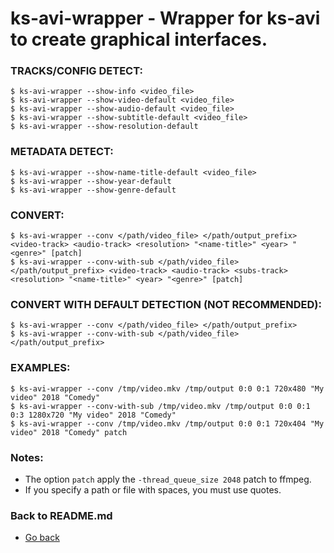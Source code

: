 ks-avi-wrapper - Wrapper for ks-avi to create graphical interfaces.
===================================================================

### TRACKS/CONFIG DETECT:

```shell
$ ks-avi-wrapper --show-info <video_file>
$ ks-avi-wrapper --show-video-default <video_file>
$ ks-avi-wrapper --show-audio-default <video_file>
$ ks-avi-wrapper --show-subtitle-default <video_file>
$ ks-avi-wrapper --show-resolution-default
````

### METADATA DETECT:

```shell
$ ks-avi-wrapper --show-name-title-default <video_file>
$ ks-avi-wrapper --show-year-default
$ ks-avi-wrapper --show-genre-default
```
    
### CONVERT:
  
```shell
$ ks-avi-wrapper --conv </path/video_file> </path/output_prefix> <video-track> <audio-track> <resolution> "<name-title>" <year> "<genre>" [patch]
$ ks-avi-wrapper --conv-with-sub </path/video_file> </path/output_prefix> <video-track> <audio-track> <subs-track> <resolution> "<name-title>" <year> "<genre>" [patch]
```
    
### CONVERT WITH DEFAULT DETECTION (NOT RECOMMENDED):

```shell
$ ks-avi-wrapper --conv </path/video_file> </path/output_prefix>
$ ks-avi-wrapper --conv-with-sub </path/video_file> </path/output_prefix>
```
    
### EXAMPLES:

```shell
$ ks-avi-wrapper --conv /tmp/video.mkv /tmp/output 0:0 0:1 720x480 "My video" 2018 "Comedy"
$ ks-avi-wrapper --conv-with-sub /tmp/video.mkv /tmp/output 0:0 0:1 0:3 1280x720 "My video" 2018 "Comedy"
$ ks-avi-wrapper --conv /tmp/video.mkv /tmp/output 0:0 0:1 720x404 "My video" 2018 "Comedy" patch
```
    
### Notes:

  * The option `patch` apply the `-thread_queue_size 2048` patch to ffmpeg.
  * If you specify a path or file with spaces, you must use quotes.
    
### Back to README.md
    
* [Go back](https://github.com/q3aql/ks-tools/blob/main/README.md)
  
